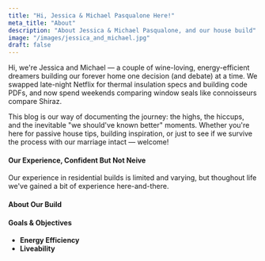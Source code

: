 ```yaml
---
title: "Hi, Jessica & Michael Pasqualone Here!"
meta_title: "About"
description: "About Jessica & Michael Pasqualone, and our house build"
image: "/images/jessica_and_michael.jpg"
draft: false
---
```


Hi, we're Jessica and Michael — a couple of wine-loving, energy-efficient dreamers building our forever home one decision (and debate) at a time. We swapped late-night Netflix for thermal insulation specs and building code PDFs, and now spend weekends comparing window seals like connoisseurs compare Shiraz.

This blog is our way of documenting the journey: the highs, the hiccups, and the inevitable "we should've known better" moments. Whether you're here for passive house tips, building inspiration, or just to see if we survive the process with our marriage intact — welcome!

<div class="prose prose-lg text-left">

#### Our Experience, Confident But Not Neive

Our experience in residential builds is limited and varying, but thoughout life we've gained a bit of experience here-and-there.


#### About Our Build



#### Goals & Objectives

- **Energy Efficiency**
- **Liveability**

</div>